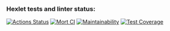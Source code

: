 ### Hexlet tests and linter status:
[![Actions Status](https://github.com/MortInsane/python-project-50/workflows/hexlet-check/badge.svg)](https://github.com/MortInsane/python-project-50/actions)
[![Mort CI](https://github.com/MortInsane/python-project-50/actions/workflows/mort-CI.yml/badge.svg)](https://github.com/MortInsane/python-project-50/actions/workflows/mort-CI.yml)
[![Maintainability](https://api.codeclimate.com/v1/badges/5230ddf9afc45b8235c3/maintainability)](https://codeclimate.com/github/MortInsane/python-project-50/maintainability)
[![Test Coverage](https://api.codeclimate.com/v1/badges/5230ddf9afc45b8235c3/test_coverage)](https://codeclimate.com/github/MortInsane/python-project-50/test_coverage)